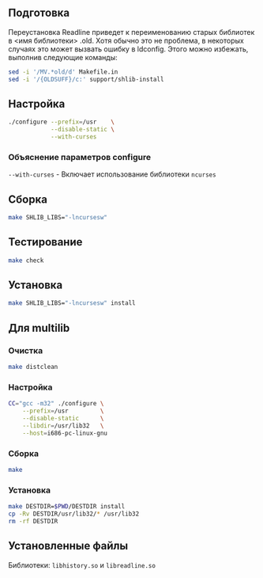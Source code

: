 <package-info :package="package" showsbu2></package-info>

<script>
		new Vue({
		el: '#main',
		data: { package: {} },
		mounted: function () {
				this.getPackage('readline');
		},
		methods: {
			getPackage: function(name) {
					getPackage(name)
					.then(response => this.package = response);
			},
		}
  })
</script>

## Подготовка

Переустановка Readline приведет к переименованию старых библиотек в <имя библиотеки> .old. Хотя обычно это не проблема, в некоторых случаях это может вызвать ошибку в ldconfig. Этого можно избежать, выполнив следующие команды: 

```bash
sed -i '/MV.*old/d' Makefile.in
sed -i '/{OLDSUFF}/c:' support/shlib-install
```

## Настройка


```bash
./configure --prefix=/usr    \
            --disable-static \
            --with-curses  
```

### Объяснение параметров configure

`--with-curses` - Включает использование библиотеки `ncurses`

## Сборка


```bash
make SHLIB_LIBS="-lncursesw" 
```
## Тестирование

```bash
make check
```

## Установка

```bash
make SHLIB_LIBS="-lncursesw" install
```
 
## Для multilib

### Очистка

```bash
make distclean
```

### Настройка

```bash
CC="gcc -m32" ./configure \
    --prefix=/usr         \
    --disable-static      \
    --libdir=/usr/lib32   \
    --host=i686-pc-linux-gnu
```

### Сборка 

```bash
make
```

### Установка

```bash
make DESTDIR=$PWD/DESTDIR install
cp -Rv DESTDIR/usr/lib32/* /usr/lib32
rm -rf DESTDIR
```

## Установленные файлы

Библиотеки: `libhistory.so` и `libreadline.so`

